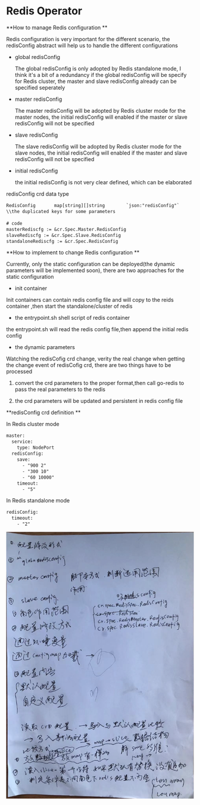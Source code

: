 # Redis Operator

**How to manage Redis configuration **

Redis configuration is very important for the different scenario, the redisConfig abstract will help us to handle the different configurations

- global redisConfig

  The global redisConfig is only adopted by Redis standalone mode, I think it's a bit of a redundancy if the global redisConfig will be 
  specify for Redis cluster, the master and slave redisConfig already can be specified seperately

- master redisConfig

  The master redisConfig will be adopted by Redis cluster mode for the master nodes, the initial redisConfig will enabled if the master or slave 
  redisConfig will not be specified

- slave redisConfig

  The slave redisConfig will be adopted by Redis cluster mode for the slave nodes, the initial redisConfig will enabled if the master and slave
  redisConfig will not be specified

- initial redisConfig 

  the initial redisConfig is not very clear defined, which can be elaborated

redisConfig crd data type
```
RedisConfig       map[string][]string        `json:"redisConfig"` \\the duplicated keys for some parameters

# code
masterRediscfg := &cr.Spec.Master.RedisConfig
slaveRediscfg := &cr.Spec.Slave.RedisConfig
standaloneRediscfg := &cr.Spec.RedisConfig

```
**How to implement to change Redis configuration **

Currently, only the static configuration can be deployed(the dynamic parameters will be implemented soon), there are two approaches for the static configuration

- init container

Init containers can contain redis config file and will copy to the reids container ,then start the standalone/cluster of redis

- the entrypoint.sh shell script of redis container

the entrypoint.sh will read the redis config file,then append the initial redis config

- the dynamic parameters

Watching the redisCofig crd change, verity the real change when getting the change event of redisCofig crd,  there are two things have to be processed

1. convert the crd parameters to the proper format,then call go-redis to pass the real parameters to the redis

2. the crd parameters will be updated and persistent in redis config file


**redisConfig crd definition **

In Redis cluster mode

```
master:
  service:
    type: NodePort
  redisConfig:
    save:
      - "900 2"
      - "300 10"
      - "60 10000"
    timeout:
      - "5"
```
In Redis standalone mode

```
redisConfig: 
  timeout:
    - "2"
```

<div align="center">
    <img src="../../../static/configmap.png">
</div>
